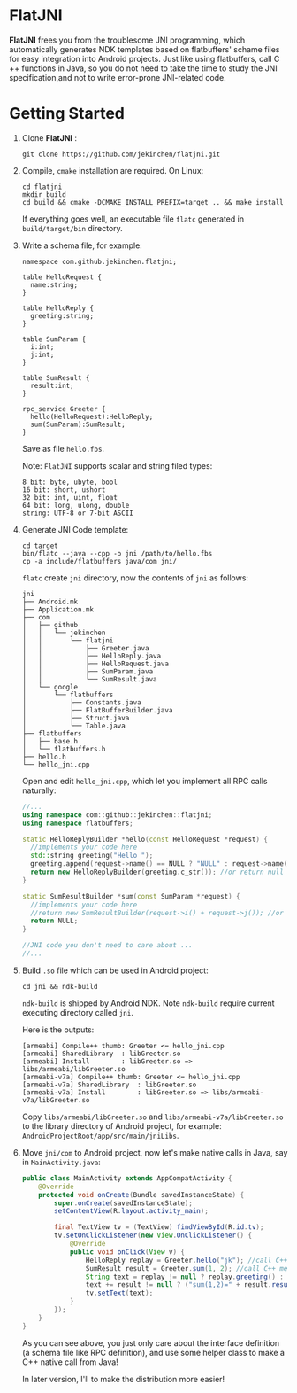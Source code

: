 FlatJNI
===========

**FlatJNI** frees you from the troublesome JNI programming, which automatically generates NDK templates based on flatbuffers' schame files for easy integration into Android projects. Just like using flatbuffers, call C ++ functions in Java, so you do not need to take the time to study the JNI specification,and not to write error-prone JNI-related code.

Getting Started
=================

1. Clone **FlatJNI** :

   ```shell
   git clone https://github.com/jekinchen/flatjni.git
   ```


2. Compile, `cmake` installation are required. On Linux:

   ```shell
   cd flatjni
   mkdir build
   cd build && cmake -DCMAKE_INSTALL_PREFIX=target .. && make install
   ```

   If everything goes well, an executable file `flatc` generated in `build/target/bin` directory.

3. Write a schema file, for example:

   ```shell
   namespace com.github.jekinchen.flatjni;

   table HelloRequest {
     name:string;
   }

   table HelloReply {
     greeting:string;
   }

   table SumParam {
     i:int;
     j:int;
   }

   table SumResult {
     result:int;
   }

   rpc_service Greeter {
     hello(HelloRequest):HelloReply;
     sum(SumParam):SumResult;
   }
   ```

   Save as file `hello.fbs`. 

   Note: `FlatJNI` supports scalar and string filed types: 

   ```
   8 bit: byte, ubyte, bool
   16 bit: short, ushort
   32 bit: int, uint, float
   64 bit: long, ulong, double
   string: UTF-8 or 7-bit ASCII
   ```

4. Generate JNI Code template:

   ```shell
   cd target
   bin/flatc --java --cpp -o jni /path/to/hello.fbs
   cp -a include/flatbuffers java/com jni/
   ```

   `flatc` create `jni` directory, now the contents of `jni` as follows:

   ```shell
   jni
   ├── Android.mk
   ├── Application.mk
   ├── com
   │   ├── github
   │   │   └── jekinchen
   │   │       └── flatjni
   │   │           ├── Greeter.java
   │   │           ├── HelloReply.java
   │   │           ├── HelloRequest.java
   │   │           ├── SumParam.java
   │   │           └── SumResult.java
   │   └── google
   │       └── flatbuffers
   │           ├── Constants.java
   │           ├── FlatBufferBuilder.java
   │           ├── Struct.java
   │           └── Table.java
   ├── flatbuffers
   │   ├── base.h
   │   └── flatbuffers.h
   ├── hello.h
   └── hello_jni.cpp
   ```

   Open and edit `hello_jni.cpp`, which let you implement all RPC calls naturally:

   ```c++
   //...
   using namespace com::github::jekinchen::flatjni;
   using namespace flatbuffers;

   static HelloReplyBuilder *hello(const HelloRequest *request) {
     //implements your code here
     std::string greeting("Hello ");
     greeting.append(request->name() == NULL ? "NULL" : request->name()->c_str());
     return new HelloReplyBuilder(greeting.c_str()); //or return null
   }

   static SumResultBuilder *sum(const SumParam *request) {
     //implements your code here
     //return new SumResultBuilder(request->i() + request->j()); //or return null
     return NULL;
   }

   //JNI code you don't need to care about ...
   //...
   ```

5. Build `.so` file which can be used in Android project: 

   ```shell
   cd jni && ndk-build
   ```

   `ndk-build` is shipped by Android NDK. Note `ndk-build` require current executing directory called `jni`.

   Here is the outputs:

   ```shell
   [armeabi] Compile++ thumb: Greeter <= hello_jni.cpp
   [armeabi] SharedLibrary  : libGreeter.so
   [armeabi] Install        : libGreeter.so => libs/armeabi/libGreeter.so
   [armeabi-v7a] Compile++ thumb: Greeter <= hello_jni.cpp
   [armeabi-v7a] SharedLibrary  : libGreeter.so
   [armeabi-v7a] Install        : libGreeter.so => libs/armeabi-v7a/libGreeter.so
   ```

   Copy `libs/armeabi/libGreeter.so` and `libs/armeabi-v7a/libGreeter.so` to the library directory of Android project, for example: `AndroidProjectRoot/app/src/main/jniLibs`.

6. Move `jni/com` to Android project, now let's make native calls in Java, say in `MainActivity.java`:

   ```java
   public class MainActivity extends AppCompatActivity {
       @Override
       protected void onCreate(Bundle savedInstanceState) {
           super.onCreate(savedInstanceState);
           setContentView(R.layout.activity_main);

           final TextView tv = (TextView) findViewById(R.id.tv);
           tv.setOnClickListener(new View.OnClickListener() {
               @Override
               public void onClick(View v) {
                   HelloReply replay = Greeter.hello("jk"); //call C++ method
                   SumResult result = Greeter.sum(1, 2); //call C++ method
                   String text = replay != null ? replay.greeting() : "hello replay null";
                   text += result != null ? ("sum(1,2)=" + result.result()) : ", sum reply null";
                   tv.setText(text);
               }
           });
       }
   }
   ```

   As you can see above, you just only care about the interface definition (a schema file like RPC definition), and use some helper class to make a C++ native call from Java!

   In later version, I'll to make the distribution more easier!